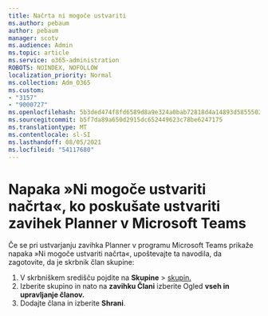 ```yaml
---
title: Načrta ni mogoče ustvariti
ms.author: pebaum
author: pebaum
manager: scotv
ms.audience: Admin
ms.topic: article
ms.service: o365-administration
ROBOTS: NOINDEX, NOFOLLOW
localization_priority: Normal
ms.collection: Adm_O365
ms.custom:
- "3157"
- "9000727"
ms.openlocfilehash: 5b3ded474f8fd6589d8a9e324a0bab72818d4a14893d5855502088c448bab150
ms.sourcegitcommit: b5f7da89a650d2915dc652449623c78be6247175
ms.translationtype: MT
ms.contentlocale: sl-SI
ms.lasthandoff: 08/05/2021
ms.locfileid: "54117680"
---
```

# <a name="failed-to-create-the-plan-error-when-trying-to-create-a-planner-tab-in-microsoft-teams"></a>Napaka »Ni mogoče ustvariti načrta«, ko poskušate ustvariti zavihek Planner v Microsoft Teams

Če se pri ustvarjanju zavihka Planner v programu Microsoft Teams prikaže napaka »Ni mogoče ustvariti načrta«, upoštevajte ta navodila, da zagotovite, da je skrbnik član skupine:

1. V skrbniškem središču pojdite na **Skupine**  >  [skupin.](https://admin.microsoft.com/Adminportal/Home?source=applauncher#/groups) 
2. Izberite skupino in nato na **zavihku Člani** izberite Ogled **vseh in upravljanje članov.**
3. Dodajte člana in izberite **Shrani**.